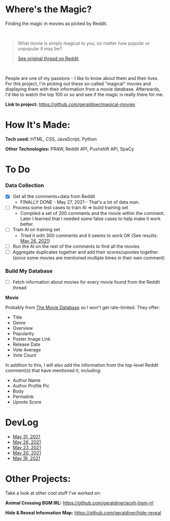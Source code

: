 # Where's the Magic?

Finding the magic in movies as picked by Reddit.

<br>
<blockquote>What movie is simply magical to you, no matter how popular or unpopular it may be?

[See original thread on Reddit](https://www.reddit.com/r/AskReddit/comments/mx0pwd/what_movie_is_simply_magical_to_you_no_matter_how/)

</blockquote>
</br>

People are one of my passions - I like to know about them and their lives. For this project, I'm picking out these so-called "magical" movies and displaying them with their information from a movie database. Afterwards, I'd like to watch the top 100 or so and see if the magic is really there for me.

**Link to project:** https://github.com/geraldiner/magical-movies

# How It's Made:

**Tech used:** HTML, CSS, JavaScript, Python

**Other Technologies:** PRAW, Reddit API, Pushshift API, SpaCy

# To Do

### Data Collection

- [x] Get all the comments+data from Reddit
  - FINALLY DONE - May 27, 2021 - That's a lot of data man.
- [ ] Process some test cases to train AI => build training set
  - Compiled a set of 200 comments and the movie within the comment. Later I learned that I needed some false cases to help make it work better.
- [ ] Train AI on training set
  - Tried it with 300 comments and it seems to work OK (See results: [May 26, 2021](https://github.com/geraldiner/magical-movies/blob/main/_devlogs/2021-05-26.md))
- [ ] Run the AI on the rest of the comments to find all the movies
- [ ] Aggregate duplicates together and add their scores/upvotes together (since some movies are mentioned multiple times in their own comment)

### Build My Database

- [ ] Fetch information about movies for every movie found from the Reddit thread

**Movie**

Probably from [The Movie Database](https://themoviedb.org) so I won't get rate-limited. They offer:

- Title
- Genre
- Overview
- Popularity
- Poster Image Link
- Release Date
- Vote Average
- Vote Count

In addition to this, I will also add the information from the top-level Reddit comment(s) that have mentioned it, including:

- Author Name
- Author Profile Pic
- Body
- Permalink
- Upvote Score

# DevLog

- [May 31, 2021](https://github.com/geraldiner/magical-movies/blob/main/_devlogs/2021-05-31.md)
- [May 26, 2021](https://github.com/geraldiner/magical-movies/blob/main/_devlogs/2021-05-26.md)
- [May 23, 2021](https://github.com/geraldiner/magical-movies/blob/main/_devlogs/2021-05-23.md)
- [May 20, 2021](https://github.com/geraldiner/magical-movies/blob/main/_devlogs/2021-05-20.md)
- [May 19, 2021](https://github.com/geraldiner/magical-movies/blob/main/_devlogs/2021-05-19.md)

# Other Projects:

Take a look at other cool stuff I've worked on:

**Animal Crossing BGM IRL:** <a href='https://github.com/geraldiner/acnh-bgm-irl' target='_blank'>https://github.com/geraldiner/acnh-bgm-irl</a>

**Hide & Reveal Information Map:** <a href='https://github.com/geraldiner/hide-reveal' target='_blank'>https://github.com/geraldiner/hide-reveal</a>
